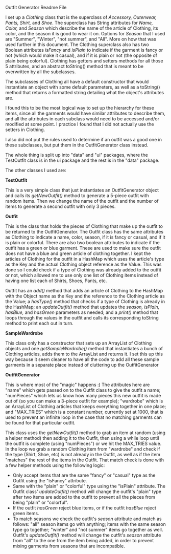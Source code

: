 Outfit Generator Readme File

I set up a *Clothing* class that is the superclass of *Accessory, Outerwear, Pants, Shirt,* and *Shoe*. The superclass has String attributes for *Name, Color,* and *Season* which describe the name of the article of Clothing, its color, and the season it is good to wear it on. Options for *Season* that I used are "Summer", "Winter", "not summer", and "All". More on how that was used further in this document. The Clothing superclass also has two Boolean attributes *isFancy* and *isPlain* to indicate if the garment is fancy or not (which would make it casual), and if it is plain or not (the opposite of plain being colorful). Clothing has getters and setters methods for all those 5 attributes, and an abstract toString() method that is meant to be overwritten by all the subclasses.

The subclasses of Clothing all have a default constructor that would instantiate an object with some default parameters, as well as a toString() method that returns a formatted string detailing what the object's attributes are.

I found this to be the most logical way to set up the hierarchy for these items, since all the garments would have similar attributes to describe them, and all the attributes in each subclass would need to be accessed and/or modified at some point. I practice I found that I did not actually use the setters in Clothing.

I also did not put the rules used to determine if an outfit was a good one in these subclasses, but put them in the OutfitGenerator class instead.

The whole thing is split up into "data" and "ui" packages, where the TestOutfit class is in the ui package and the rest is in the "data" package.

The other classes I used are:

**TestOutfit**

This is a very simple class that just instantiates an OutfitGenerator object and calls its *getNewOutfit()* method to generate a 5-piece outfit with random items. Then we change the name of the outfit and the number of items to generate a second outfit with only 3 pieces.

**Outfit**

This is the class that holds the pieces of Clothing that make up the outfit to be returned to the OutfitGenerator. The Outfit class has the same attributes as Clothing to indicate a name, color, season, if it is fancy or casual, and if it is plain or colorful. There are also two boolean attributes to indicate if the outfit has a green or blue garment. These are used to make sure the outfit does not have a blue and green article of clothing together. I kept the articles of Clothing for the outfit in a HashMap which uses the article's type as the Key and the actual Clothing object reference as the Value. This was done so I could check if a type of Clothing was already added to the outfit or not, which allowed me to use only one list of Clothing items instead of having one list each of Shirts, Shoes, Pants, etc.

Outfit has an *add()* method that adds an article of Clothing to the HashMap with the Object name as the Key and the reference to the Clothing article as the Value; a *hasType()* method that checks if a type of Clothing is already in the HashMap; an *updateOutfit()* method that updates the *season, isPlain, hasBlue,* and *hasGreen* parameters as needed; and a *print()* method that loops through the values in the outfit and calls its corresponding toString method to print each out in turn.

**SampleWardrobe**

This class only has a constructor that sets up an ArrayList of Clothing objects and one *getSampleWardrobe()* method that instantiates a bunch of Clothing articles, adds them to the ArrayList and returns it. I set this up this way because it seem cleaner to have all the code to add all these sample garments in a separate place instead of cluttering up the OutfitGenerator

**OutfitGenerator**

This is where most of the "magic" happens :) The attributes here are "name" which gets passed on to the Outfit class to give the outfit a name; "numPieces" which lets us know how many pieces this new outfit is made out of (so you can make a 3-piece outfit for example); "wardrobe" which is an ArrayList of Clothing articles that keeps everything together in one place; and "MAX_TRIES" which is a constant number, currently set at 1000, that is used to prevent an infinite loop in the case that no matching garments can be found for that particular outfit.

This class uses the *getNewOutfit()* method to grab an item at random (using a helper method) then adding it to the Outfit, then using a while loop until the outfit is complete (using "numPieces") or we hit the MAX_TRIES value. In the loop we grab a random Clothing item from "wardrobe" and check if the type (Shirt, Shoe, etc) is not already in the Outfit, as well as if the item "matches" the rest of the items in the Outfit. That match check is done with a few helper methods using the following logic:

- Only accept items that are the same "fancy" or "casual" type as the Outfit using the "isFancy" attribute.
- Same with the "plain" or "colorful" type using the "isPlain" attribute. The Outfit class' *updateOutfit()* method will change the outfit's "plain" type after two items are added to the outfit to prevent all the pieces from being "plain" or "colorful".
- If the outfit *hasGreen* reject blue items, or if the outfit *hasBlue* reject green items.
- To match seasons we check the outfit's *season* attribute and match as follows: "all" season items go with anything; items with the same season type go together; "winter" and "not summer" items go together as well. Outfit's *updateOutfit()* method will change the outfit's *season* attribute from "all" to the one from the item being added, in order to prevent mixing garments from seasons that are incompatible.
